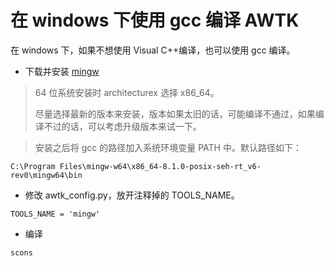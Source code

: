 # 在 windows 下使用 gcc 编译 AWTK

在 windows 下，如果不想使用 Visual C++编译，也可以使用 gcc 编译。

* 下载并安装 [mingw](https://udomain.dl.sourceforge.net/project/mingw-w64/Toolchains%20targetting%20Win32/Personal%20Builds/mingw-builds/installer/mingw-w64-install.exe)

> 64 位系统安装时 architecturex 选择 x86_64。
>
> 尽量选择最新的版本来安装，版本如果太旧的话，可能编译不通过，如果编译不过的话，可以考虑升级版本来试一下。

> 安装之后将 gcc 的路径加入系统环境变量 PATH 中。默认路径如下：

```
C:\Program Files\mingw-w64\x86_64-8.1.0-posix-seh-rt_v6-rev0\mingw64\bin
```

* 修改 awtk_config.py，放开注释掉的 TOOLS_NAME。

```
TOOLS_NAME = 'mingw'
```

* 编译

```
scons
```